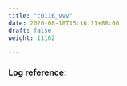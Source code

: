 ```yaml
---
title: "c0116_vvv"
date: 2020-08-18T15:16:11+88:00
draft: false
weight: 11162

---
```


### Log reference: <no value>

```
